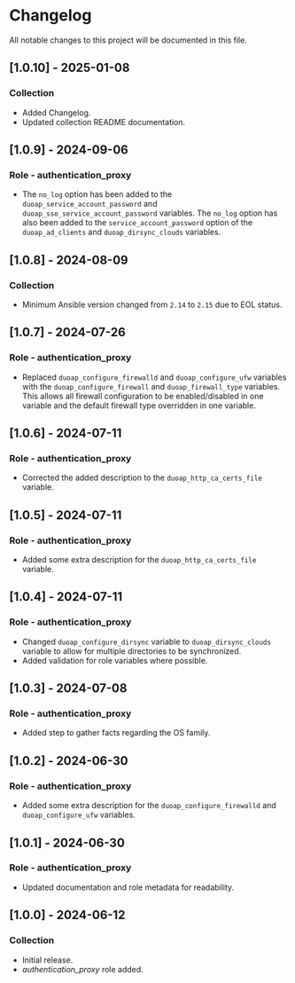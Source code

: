 # Changelog

All notable changes to this project will be documented in this file.

## [1.0.10] - 2025-01-08

### Collection

- Added Changelog.
- Updated collection README documentation.

## [1.0.9] - 2024-09-06

### Role - authentication_proxy

- The `no_log` option has been added to the `duoap_service_account_password` and `duoap_sso_service_account_password` variables.  The `no_log` option has also been added to the `service_account_password` option of the `duoap_ad_clients` and `duoap_dirsync_clouds` variables.

## [1.0.8] - 2024-08-09

### Collection

- Minimum Ansible version changed from `2.14` to `2.15` due to EOL status.

## [1.0.7] - 2024-07-26

### Role - authentication_proxy

- Replaced `duoap_configure_firewalld` and `duoap_configure_ufw` variables with the `duoap_configure_firewall` and `duoap_firewall_type` variables. This allows all firewall configuration to be enabled/disabled in one variable and the default firewall type overridden in one variable.

## [1.0.6] - 2024-07-11

### Role - authentication_proxy

- Corrected the added description to the `duoap_http_ca_certs_file` variable.

## [1.0.5] - 2024-07-11

### Role - authentication_proxy

- Added some extra description for the `duoap_http_ca_certs_file` variable.

## [1.0.4] - 2024-07-11

### Role - authentication_proxy

- Changed `duoap_configure_dirsync` variable to `duoap_dirsync_clouds` variable to allow for multiple directories to be synchronized.
- Added validation for role variables where possible.

## [1.0.3] - 2024-07-08

### Role - authentication_proxy

- Added step to gather facts regarding the OS family.

## [1.0.2] - 2024-06-30

### Role - authentication_proxy

- Added some extra description for the `duoap_configure_firewalld` and `duoap_configure_ufw` variables.

## [1.0.1] - 2024-06-30

### Role - authentication_proxy

- Updated documentation and role metadata for readability.

## [1.0.0] - 2024-06-12

### Collection

- Initial release.
- *authentication_proxy* role added.
